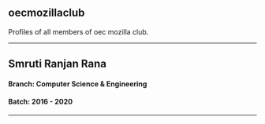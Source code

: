 ## oecmozillaclub
Profiles of all members of oec mozilla club.

-----------------------------------------

## Smruti Ranjan Rana
#### Branch: Computer Science & Engineering
#### Batch: 2016 - 2020

--------


